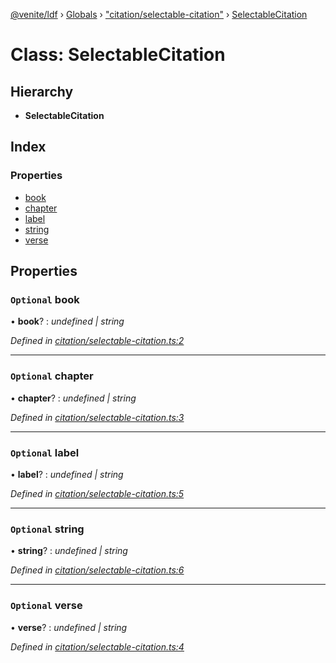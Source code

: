 [@venite/ldf](../README.md) › [Globals](../globals.md) › ["citation/selectable-citation"](../modules/_citation_selectable_citation_.md) › [SelectableCitation](_citation_selectable_citation_.selectablecitation.md)

# Class: SelectableCitation

## Hierarchy

* **SelectableCitation**

## Index

### Properties

* [book](_citation_selectable_citation_.selectablecitation.md#optional-book)
* [chapter](_citation_selectable_citation_.selectablecitation.md#optional-chapter)
* [label](_citation_selectable_citation_.selectablecitation.md#optional-label)
* [string](_citation_selectable_citation_.selectablecitation.md#optional-string)
* [verse](_citation_selectable_citation_.selectablecitation.md#optional-verse)

## Properties

### `Optional` book

• **book**? : *undefined | string*

*Defined in [citation/selectable-citation.ts:2](https://github.com/gbj/venite/blob/96288591/ldf/src/citation/selectable-citation.ts#L2)*

___

### `Optional` chapter

• **chapter**? : *undefined | string*

*Defined in [citation/selectable-citation.ts:3](https://github.com/gbj/venite/blob/96288591/ldf/src/citation/selectable-citation.ts#L3)*

___

### `Optional` label

• **label**? : *undefined | string*

*Defined in [citation/selectable-citation.ts:5](https://github.com/gbj/venite/blob/96288591/ldf/src/citation/selectable-citation.ts#L5)*

___

### `Optional` string

• **string**? : *undefined | string*

*Defined in [citation/selectable-citation.ts:6](https://github.com/gbj/venite/blob/96288591/ldf/src/citation/selectable-citation.ts#L6)*

___

### `Optional` verse

• **verse**? : *undefined | string*

*Defined in [citation/selectable-citation.ts:4](https://github.com/gbj/venite/blob/96288591/ldf/src/citation/selectable-citation.ts#L4)*
